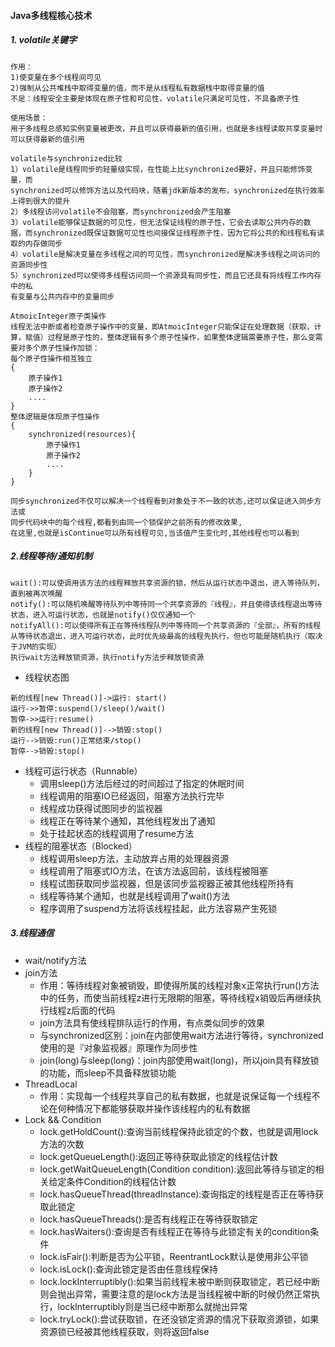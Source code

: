 #### Java多线程核心技术
#####  1. volatile关键字
```
作用：
1)使变量在多个线程间可见
2)强制从公共堆栈中取得变量的值，而不是从线程私有数据栈中取得变量的值
不足：线程安全主要是体现在原子性和可见性，volatile只满足可见性，不具备原子性

使用场景：
用于多线程总感知实例变量被更改，并且可以获得最新的值引用，也就是多线程读取共享变量时可以获得最新的值引用

volatile与synchronized比较
1）volatile是线程同步的轻量级实现，在性能上比synchronized要好，并且只能修饰变量，而
synchronized可以修饰方法以及代码块，随着jdk新版本的发布，synchronized在执行效率上得到很大的提升
2）多线程访问volatile不会阻塞，而synchronized会产生阻塞
3）volatile能够保证数据的可见性，但无法保证线程的原子性，它会去读取公共内存的数据，而synchronized既保证数据可见性也间接保证线程原子性，因为它将公共的和线程私有读取的内存做同步
4）volatile是解决变量在多线程之间的可见性，而synchronized是解决多线程之间访问的资源同步性
5）synchronized可以使得多线程访问同一个资源具有同步性，而且它还具有将线程工作内存中的私
有变量与公共内存中的变量同步

AtmoicInteger原子类操作
线程无法中断或者检查原子操作中的变量，即AtmoicInteger只能保证在处理数据（获取，计算，赋值）过程是原子性的，整体逻辑有多个原子性操作，如果整体逻辑需要原子性，那么变需要对多个原子性操作加锁：
每个原子性操作相互独立
{
	原子操作1
	原子操作2
	....
}
整体逻辑是体现原子性操作
{
	synchronized(resources){
		原子操作1
		原子操作2
		....
	}
}

同步synchronized不仅可以解决一个线程看到对象处于不一致的状态,还可以保证进入同步方法或
同步代码块中的每个线程,都看到由同一个锁保护之前所有的修改效果,
在这里,也就是isContinue可以所有线程可见,当该值产生变化时,其他线程也可以看到

```

##### 2.线程等待/通知机制
```
wait():可以使调用该方法的线程释放共享资源的锁，然后从运行状态中退出，进入等待队列，直到被再次唤醒
notify():可以随机唤醒等待队列中等待同一个共享资源的『线程』，并且使得该线程退出等待状态，进入可运行状态，也就是notify()仅仅通知一个
notifyAll():可以使得所有正在等待线程队列中等待同一个共享资源的『全部』，所有的线程从等待状态退出，进入可运行状态，此时优先级最高的线程先执行，但也可能是随机执行（取决于JVM的实现）
执行wait方法释放锁资源，执行notify方法步释放锁资源
```
* 线程状态图
	
```sequence
新的线程[new Thread()]->运行: start()
运行->>暂停:suspend()/sleep()/wait()
暂停->>运行:resume()
新的线程[new Thread()]-->销毁:stop()
运行-->销毁:run()正常结束/stop()
暂停-->销毁:stop()
```

* 线程可运行状态（Runnable）
	* 调用sleep()方法后经过的时间超过了指定的休眠时间
	* 线程调用的阻塞IO已经返回，阻塞方法执行完毕
	* 线程成功获得试图同步的监视器
	* 线程正在等待某个通知，其他线程发出了通知
	* 处于挂起状态的线程调用了resume方法
* 线程的阻塞状态（Blocked）
	* 线程调用sleep方法，主动放弃占用的处理器资源
	* 线程调用了阻塞式IO方法，在该方法返回前，该线程被阻塞
	* 线程试图获取同步监视器，但是该同步监视器正被其他线程所持有
	* 线程等待某个通知，也就是线程调用了wait()方法
	* 程序调用了suspend方法将该线程挂起，此方法容易产生死锁

##### 3.线程通信
* wait/notify方法
* join方法
	* 作用：等待线程对象被销毁，即使得所属的线程对象x正常执行run()方法中的任务，而使当前线程z进行无限期的阻塞，等待线程x销毁后再继续执行线程z后面的代码
	* join方法具有使线程排队运行的作用，有点类似同步的效果
	* 与synchronized区别：join在内部使用wait方法进行等待，synchronized使用的是『对象监视器』原理作为同步性
	* join(long)与sleep(long)：join内部使用wait(long)，所以join具有释放锁的功能，而sleep不具备释放锁功能
* ThreadLocal
	* 作用：实现每一个线程共享自己的私有数据，也就是说保证每一个线程不论在何种情况下都能够获取并操作该线程内的私有数据
* Lock && Condition
	* lock.getHoldCount():查询当前线程保持此锁定的个数，也就是调用lock方法的次数
	* lock.getQueueLength():返回正等待获取此锁定的线程估计数
	* lock.getWaitQueueLength(Condition condition):返回此等待与锁定的相关给定条件Condition的线程估计数
	* lock.hasQueueThread(threadInstance):查询指定的线程是否正在等待获取此锁定
	* lock.hasQueueThreads():是否有线程正在等待获取锁定
	* lock.hasWaiters():查询是否有线程正在等待与此锁定有关的condition条件
	* lock.isFair():判断是否为公平锁，ReentrantLock默认是使用非公平锁
	* lock.isLock():查询此锁定是否由任意线程保持
	* lock.lockInterruptibly():如果当前线程未被中断则获取锁定，若已经中断则会抛出异常，需要注意的是lock方法是当线程被中断的时候仍然正常执行，lockInterruptibly则是当已经中断那么就抛出异常
	* lock.tryLock():尝试获取锁，在还没锁定资源的情况下获取资源锁，如果资源锁已经被其他线程获取，则将返回false
